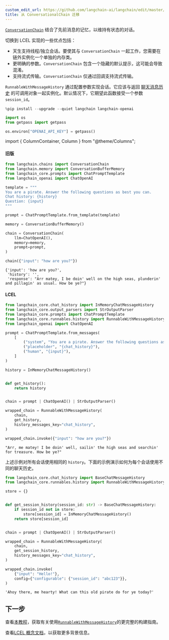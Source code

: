 ```yaml
---
custom_edit_url: https://github.com/langchain-ai/langchain/edit/master/docs/docs/versions/migrating_chains/conversation_chain.ipynb
title: 从 ConversationalChain 迁移
---
```


[`ConversationChain`](https://api.python.langchain.com/en/latest/chains/langchain.chains.conversation.base.ConversationChain.html) 结合了先前消息的记忆，以维持有状态的对话。

切换到 LCEL 实现的一些优点包括：

- 天生支持线程/独立会话。要使其与 `ConversationChain` 一起工作，您需要在链外实例化一个单独的内存类。
- 更明确的参数。`ConversationChain` 包含一个隐藏的默认提示，这可能会导致混淆。
- 支持流式传输。`ConversationChain` 仅通过回调支持流式传输。

`RunnableWithMessageHistory` 通过配置参数实现会话。它应该与返回 [聊天消息历史](https://api.python.langchain.com/en/latest/chat_history/langchain_core.chat_history.BaseChatMessageHistory.html) 的可调用对象一起实例化。默认情况下，它期望此函数接受一个参数 `session_id`。

```python
%pip install --upgrade --quiet langchain langchain-openai
```

```python
import os
from getpass import getpass

os.environ["OPENAI_API_KEY"] = getpass()
```

import { ColumnContainer, Column } from "@theme/Columns";

<ColumnContainer>
<Column>

#### 旧版



```python
from langchain.chains import ConversationChain
from langchain.memory import ConversationBufferMemory
from langchain_core.prompts import ChatPromptTemplate
from langchain_openai import ChatOpenAI

template = """
You are a pirate. Answer the following questions as best you can.
Chat history: {history}
Question: {input}
"""

prompt = ChatPromptTemplate.from_template(template)

memory = ConversationBufferMemory()

chain = ConversationChain(
    llm=ChatOpenAI(),
    memory=memory,
    prompt=prompt,
)

chain({"input": "how are you?"})
```



```output
{'input': 'how are you?',
 'history': '',
 'response': "Arr matey, I be doin' well on the high seas, plunderin' and pillagin' as usual. How be ye?"}
```


</Column>

<Column>

#### LCEL




```python
from langchain_core.chat_history import InMemoryChatMessageHistory
from langchain_core.output_parsers import StrOutputParser
from langchain_core.prompts import ChatPromptTemplate
from langchain_core.runnables.history import RunnableWithMessageHistory
from langchain_openai import ChatOpenAI

prompt = ChatPromptTemplate.from_messages(
    [
        ("system", "You are a pirate. Answer the following questions as best you can."),
        ("placeholder", "{chat_history}"),
        ("human", "{input}"),
    ]
)

history = InMemoryChatMessageHistory()


def get_history():
    return history


chain = prompt | ChatOpenAI() | StrOutputParser()

wrapped_chain = RunnableWithMessageHistory(
    chain,
    get_history,
    history_messages_key="chat_history",
)

wrapped_chain.invoke({"input": "how are you?"})
```



```output
"Arr, me matey! I be doin' well, sailin' the high seas and searchin' for treasure. How be ye?"
```



</Column>
</ColumnContainer>

上述示例对所有会话使用相同的 `history`。下面的示例演示如何为每个会话使用不同的聊天历史。

```python
from langchain_core.chat_history import BaseChatMessageHistory
from langchain_core.runnables.history import RunnableWithMessageHistory

store = {}


def get_session_history(session_id: str) -> BaseChatMessageHistory:
    if session_id not in store:
        store[session_id] = InMemoryChatMessageHistory()
    return store[session_id]


chain = prompt | ChatOpenAI() | StrOutputParser()

wrapped_chain = RunnableWithMessageHistory(
    chain,
    get_session_history,
    history_messages_key="chat_history",
)

wrapped_chain.invoke(
    {"input": "Hello!"},
    config={"configurable": {"session_id": "abc123"}},
)
```



```output
'Ahoy there, me hearty! What can this old pirate do for ye today?'
```

## 下一步

查看[本教程](/docs/tutorials/chatbot)，获取有关使用[`RunnableWithMessageHistory`](https://api.python.langchain.com/en/latest/runnables/langchain_core.runnables.history.RunnableWithMessageHistory.html)的更完整的构建指南。

查看[LCEL 概念文档](/docs/concepts/#langchain-expression-language-lcel)，以获取更多背景信息。